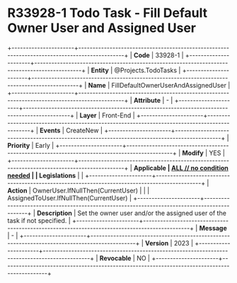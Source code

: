 ﻿---
erp.type: front-end-business-rule
erp.entity: Projects.TodoTasks
---

# R33928-1 Todo Task - Fill Default Owner User and Assigned User
+----------------------+----------------------------------------------------------------------------------------------+
| **Code**             | 33928-1                                                                                      |
+----------------------+----------------------------------------------------------------------------------------------+
| **Entity**           | @Projects.TodoTasks                                                                          |
+----------------------+----------------------------------------------------------------------------------------------+
| **Name**             | FillDefaultOwnerUserAndAssignedUser                                                          |
+----------------------+----------------------------------------------------------------------------------------------+
| **Attribute**        | -                                                                                            |
+----------------------+----------------------------------------------------------------------------------------------+
| **Layer**            | Front-End                                                                                    |
+----------------------+----------------------------------------------------------------------------------------------+
| **Events**           | CreateNew                                                                                    |
+----------------------+----------------------------------------------------------------------------------------------+
| **Priority**         | Early                                                                                        |
+----------------------+----------------------------------------------------------------------------------------------+
| **Modify**           | YES                                                                                          |
+----------------------+----------------------------------------------------------------------------------------------+
| **Applicable         | [ALL // no condition needed](xref:applicable-legislations)                                   |
| Legislations**       |                                                                                              |
+----------------------+----------------------------------------------------------------------------------------------+
| **Action**           | OwnerUser.IfNullThen(CurrentUser)                                                            |
|                      | AssignedToUser.IfNullThen(CurrentUser)                                                       |
+----------------------+----------------------------------------------------------------------------------------------+
| **Description**      | Set the owner user and/or the assigned user of the task if not specified.                    |
+----------------------+----------------------------------------------------------------------------------------------+
| **Message**          | -                                                                                            |
+----------------------+----------------------------------------------------------------------------------------------+
| **Version**          | 2023                                                                                         |
+----------------------+----------------------------------------------------------------------------------------------+
| **Revocable**        | NO                                                                                           |
+----------------------+----------------------------------------------------------------------------------------------+